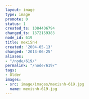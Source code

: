 ```yaml
---
layout: image
type: image
promote: 0
status: 1
created_ts: 1084406794
changed_ts: 1372159383
node_id: 619
title: mexiSnH
created: '2004-05-13'
changed: '2013-06-25'
aliases:
- "/node/619/"
permalink: "/node/619/"
tags:
- Older
images:
- src: image/images/mexisnh-619.jpg
  name: mexisnh-619.jpg
---
```


